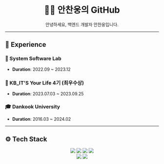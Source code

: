<h1 align="center">👨‍💻 안찬웅의 GitHub</h1>
<p align="center">안녕하세요, 백엔드 개발자 안찬웅입니다.</p>

---

## 📜 Experience

### 🚀 System Software Lab
- **Duration**: 2022.09 ~ 2023.12

### 🌟 KB_IT'S Your Life 4기 (최우수상)
- **Duration**: 2023.07.03 ~ 2023.09.25
 
### 🎓 Dankook University
- **Duration**: 2016.03 ~ 2024.02
---

## ⚙️ Tech Stack
<p align="center">
  <img src="https://img.shields.io/badge/Python-3776AB?style=for-the-badge&logo=python&logoColor=white"/>
  <img src="https://img.shields.io/badge/Java-ED8B00?style=for-the-badge&logo=java&logoColor=white"/>
  <img src="https://img.shields.io/badge/SpringBoot-6DB33F?style=for-the-badge&logo=spring-boot&logoColor=white"/>
  <img src="https://img.shields.io/badge/Oracle-F80000?style=for-the-badge&logo=oracle&logoColor=white"/> <br>
  <img src="https://img.shields.io/badge/SWAGGER-85EA2D?style=for-the-badge&logo=swagger&logoColor=white"/>
  <img src="https://img.shields.io/badge/JIRA-0052CC?style=for-the-badge&logo=jira-software&logoColor=white"/>
</p> 
